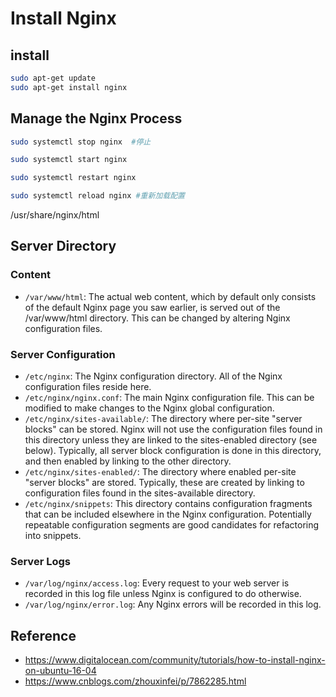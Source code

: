 # Install Nginx

## install

```bash
sudo apt-get update
sudo apt-get install nginx
```

## Manage the Nginx Process

```bash
sudo systemctl stop nginx  #停止

sudo systemctl start nginx

sudo systemctl restart nginx

sudo systemctl reload nginx #重新加载配置
```

/usr/share/nginx/html

## Server Directory

### Content

- ```/var/www/html```: The actual web content, which by default only consists of the default Nginx page you saw earlier, is served out of the /var/www/html directory. This can be changed by altering Nginx configuration files.

### Server Configuration

- ```/etc/nginx```: The Nginx configuration directory. All of the Nginx configuration files reside here.
- ```/etc/nginx/nginx.conf```: The main Nginx configuration file. This can be modified to make changes to the Nginx global configuration.
- ```/etc/nginx/sites-available/```: The directory where per-site "server blocks" can be stored. Nginx will not use the configuration files found in this directory unless they are linked to the sites-enabled directory (see below). Typically, all server block configuration is done in this directory, and then enabled by linking to the other directory.
- ```/etc/nginx/sites-enabled/```: The directory where enabled per-site "server blocks" are stored. Typically, these are created by linking to configuration files found in the sites-available directory.
- ```/etc/nginx/snippets```: This directory contains configuration fragments that can be included elsewhere in the Nginx configuration. Potentially repeatable configuration segments are good candidates for refactoring into snippets.

### Server Logs

- ```/var/log/nginx/access.log```: Every request to your web server is recorded in this log file unless Nginx is configured to do otherwise.
- ```/var/log/nginx/error.log```: Any Nginx errors will be recorded in this log.

## Reference

- <https://www.digitalocean.com/community/tutorials/how-to-install-nginx-on-ubuntu-16-04>
- <https://www.cnblogs.com/zhouxinfei/p/7862285.html>
